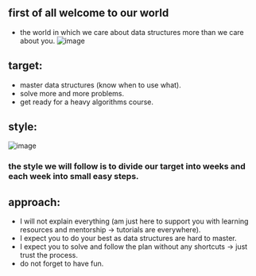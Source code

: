 ## first of all welcome to our world
- the world in which we  care about data structures more than we care about you.
![image](https://media.makeameme.org/created/data-structure-data.jpg)

## target:
- master data structures (know when to use what).
- solve more and more problems.
- get ready for a heavy algorithms course.

## style:

![image](https://corymiller.com/wp-content/uploads/2013/08/EatanElephantQuoteSM-300x300.jpg)

### **the style we will follow is to divide our target into weeks and each week into small easy steps.**

## approach:

- I will not explain everything (am just here to support you with learning resources and mentorship -> tutorials are everywhere).
- I expect you to do your best as data structures are hard to master.
- I expect you to solve and follow the plan without any shortcuts -> just trust the process.
- do not forget to have fun.